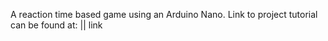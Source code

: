 A reaction time based game using an Arduino Nano.
Link to project tutorial can be found at: || link
